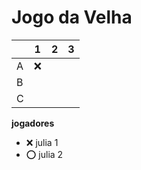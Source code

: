 # Jogo da Velha

|   | 1 | 2 | 3 |
|---|---|---|---|
| A |❌ |   |   |
| B |   |   |   |
| C |   |   |   |

**jogadores**

- ❌ julia 1 
- ⭕ julia 2
